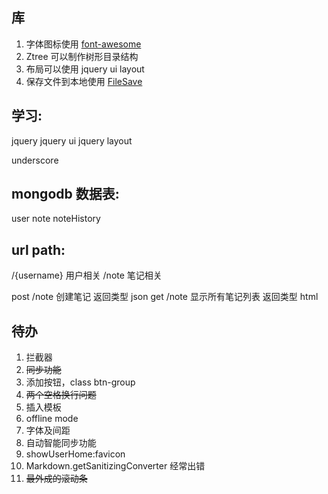 
## 库

1. 字体图标使用 [font-awesome](http://fontawesome.dashgame.com/)
2. Ztree 可以制作树形目录结构
3. 布局可以使用 jquery ui layout
4. 保存文件到本地使用 [FileSave](https://github.com/eligrey/FileSaver.js/)


## 学习:

jquery
jquery ui
jquery layout

underscore

## mongodb 数据表:

user
note
noteHistory

## url path:

/{username} 用户相关
/note 笔记相关

post /note 创建笔记 返回类型 json
get /note 显示所有笔记列表 返回类型 html

## 待办

1. 拦截器
2. ~~同步功能~~
3. 添加按钮，class btn-group
4. ~~两个空格换行问题~~
5. 插入模板
6. offline mode
7. 字体及间距
8. 自动智能同步功能
9. showUserHome:favicon
10. Markdown.getSanitizingConverter 经常出错
11. ~~最外成的滚动条~~